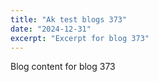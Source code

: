 ```yaml
---
title: "Ak test blogs 373"
date: "2024-12-31"
excerpt: "Excerpt for blog 373"
---
```


Blog content for blog 373